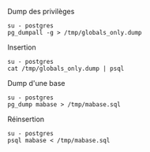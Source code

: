 Dump des privilèges
```
su - postgres
pg_dumpall -g > /tmp/globals_only.dump
```
Insertion
```
su - postgres
cat /tmp/globals_only.dump | psql
```

Dump d'une base 
```
su - postgres
pg_dump mabase > /tmp/mabase.sql
```
Réinsertion 
```
su - postgres
psql mabase < /tmp/mabase.sql
```
